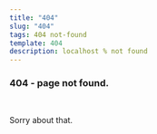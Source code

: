 ```yaml
---
title: "404"
slug: "404"
tags: 404 not-found
template: 404
description: localhost % not found
---
```


<h3>
  404 - page not found.
</h3>

<br>

<p>
  Sorry about that.
</p>
